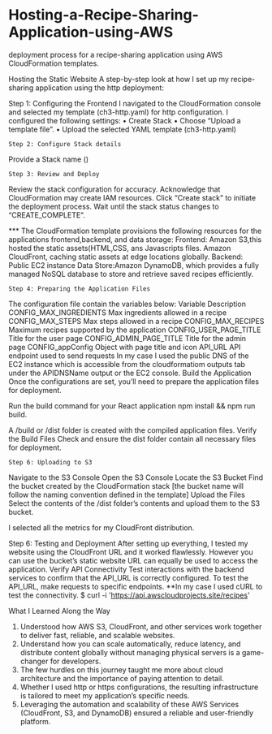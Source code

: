 # Hosting-a-Recipe-Sharing-Application-using-AWS
deployment process for a recipe-sharing application using AWS CloudFormation templates. 

Hosting the Static Website
A step-by-step look at how I set up my recipe-sharing application using the http deployment:
 
  
  
  Step 1: Configuring the Frontend
I navigated to the CloudFormation console and selected my template (ch3-http.yaml) for http configuration. I configured the following settings:
•	Create Stack
•	Choose “Upload a template file”.
•	Upload the selected YAML template (ch3-http.yaml)
 

 	Step 2: Configure Stack details
Provide a Stack name ()

 

 	Step 3: Review and Deploy
Review the stack configuration for accuracy.
Acknowledge that CloudFormation may create IAM resources.
Click “Create stack” to initiate the deployment process.
Wait until the stack status changes to “CREATE_COMPLETE”.
 
*** The CloudFormation template provisions the following resources for the applications frontend,backend, and data storage:
Frontend:
Amazon S3,this hosted the static assets(HTML,CSS, ans Javascripts files.
Amazon CloudFront, caching static assets at edge locations globally.
Backend: Public EC2 instance
Data Store:Amazon DynamoDB, which provides a fully managed NoSQL database to store and retrieve saved recipes efficiently.

 	Step 4: Preparing the Application Files
The configuration file contain the variables below:
Variable                                                                   Description
CONFIG_MAX_INGREDIENTS	                    Max ingredients allowed in a recipe
CONFIG_MAX_STEPS	                                Max steps allowed in a recipe
CONFIG_MAX_RECIPES	                                Maximum recipes supported by the application
CONFIG_USER_PAGE_TITLE	                    Title for the user page
CONFIG_ADMIN_PAGE_TITLE	                    Title for the admin page
CONFIG_appConfig	                                            Object with page title and icon
API_URL	                                                      API endpoint used to send requests
In my case I used the public DNS of the EC2 instance which is accessible from the cloudformatiom outputs tab under the APIDNSName output or the EC2 console.
Build the Application
Once the configurations are set, you’ll need to prepare the application files for deployment.

Run the build command for your React application
npm install && npm run build.
 
A /build or /dist folder is created with the compiled application files.
Verify the Build Files
Check and ensure the dist folder contain all necessary files for deployment.


 	Step 6: Uploading to S3
Navigate to the S3 Console
Open the S3 Console
Locate the S3 Bucket
    Find the bucket created by the CloudFormation stack [the bucket name will follow the naming convention defined in the template]
Upload the Files
  Select the contents of the /dist folder’s contents and upload them to the S3 bucket.
 

I selected all the metrics for my CloudFront distribution.
 

Step 6: Testing and Deployment
After setting up everything, I tested my website using the CloudFront URL and it worked flawlessly. However you can use the bucket’s static website URL can equally be used to access the application.
Verify API Connectivity
Test interactions with the backend services to confirm that the API_URL is correctly configured. To test the API_URL, make requests to specific endpoints.
**In my case I used cURL to test the connectivity.
$ curl -i 'https://api.awscloudprojects.site/recipes'

What I Learned Along the Way
1.	Understood how AWS S3, CloudFront, and other services work together to deliver fast, reliable, and scalable websites.
2.	Understand how you can scale automatically, reduce latency, and distribute content globally without managing physical servers is a game-changer for developers.
3.	The few hurdles on this journey taught me more about cloud architecture and the importance of paying attention to detail.
4.	Whether I used http or https configurations, the resulting infrastructure is tailored to meet my application’s specific needs. 
5.	Leveraging the automation and scalability of these AWS Services (CloudFront, S3, and DynamoDB) ensured a reliable and user-friendly platform.


